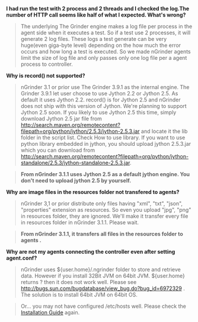 **I had run the test with 2 process and 2 threads and I checked the log.The number of HTTP call seems like half of what I expected. What's wrong?**

> The underlying The Grinder engine makes a log file per process in the agent side when it executes a test. So if a test use 2 processes, it will generate 2 log files. These logs a test generate can be very huge(even giga-byte level) depending on the how much the error occurs and how long a test is executed. So we made nGrinder agents limit the size of log file and only passes only one log file per a agent process to controller. 

**Why is record() not supported?**

> nGrinder 3.1 or prior use The Grinder 3.9.1 as the internal engine. The Grinder 3.9.1 let user choose to use Jython 2.2 or Jython 2.5. As default it uses Jython 2.2. record() is for Jython 2.5 and nGrinder does not ship with this version of Jython. We're planning to support Jython 2.5 soon. If you likely to use Jython 2.5 this time, simply download Jython 2.5 jar file from http://search.maven.org/remotecontent?filepath=org/python/jython/2.5.3/jython-2.5.3.jar and locate it the lib folder in the script list. Check How to use library. If you want to use python library embedded in jython, you should upload jython 2.5.3.jar which you can download from http://search.maven.org/remotecontent?filepath=org/python/jython-standalone/2.5.3/jython-standalone-2.5.3.jar.

>**From nGrinder 3.1.1 uses Jython 2.5 as a default jython engine. You don't need to upload jython 2.5 by yourself.**

**Why are image files in the resources folder not transfered to agents?**

> nGrinder 3,1 or prior distribute only files having "xml", "txt", "json", "properties" extension as resources. So even you upload "jpg", "png" in resources folder, they are ignored. We'll make it transfer every file in resources folder in nGrinder 3.1.1. Please wait.

>**From nGrinder 3.1.1, it transfers all files in the resources folder to agents .**

**Why are not my agents connecting the controller even after setting agent.conf?**

> nGrinder uses ${user.home}/.ngrinder folder to store and retrieve data. However if you install 32Bit JVM on 64bit JVM. ${user.home} returns ? then it does not work well. Please see http://bugs.sun.com/bugdatabase/view_bug.do?bug_id=6972329 . The solution is to install 64bit JVM on 64bit OS.

>Or... you may not have configured /etc/hosts well. Please check the [Installation Guide](installation-guide) again.